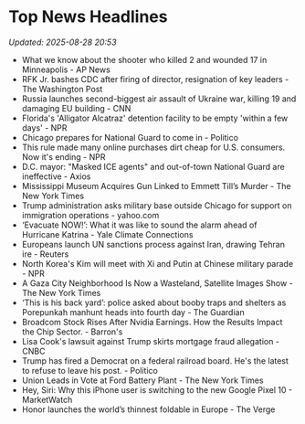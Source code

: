 # Top News Headlines

_Updated: 2025-08-28 20:53_

- What we know about the shooter who killed 2 and wounded 17 in Minneapolis - AP News
- RFK Jr. bashes CDC after firing of director, resignation of key leaders - The Washington Post
- Russia launches second-biggest air assault of Ukraine war, killing 19 and damaging EU building - CNN
- Florida's 'Alligator Alcatraz' detention facility to be empty 'within a few days' - NPR
- Chicago prepares for National Guard to come in - Politico
- This rule made many online purchases dirt cheap for U.S. consumers. Now it's ending - NPR
- D.C. mayor: "Masked ICE agents" and out-of-town National Guard are ineffective - Axios
- Mississippi Museum Acquires Gun Linked to Emmett Till’s Murder - The New York Times
- Trump administration asks military base outside Chicago for support on immigration operations - yahoo.com
- ‘Evacuate NOW!’: What it was like to sound the alarm ahead of Hurricane Katrina - Yale Climate Connections
- Europeans launch UN sanctions process against Iran, drawing Tehran ire - Reuters
- North Korea's Kim will meet with Xi and Putin at Chinese military parade - NPR
- A Gaza City Neighborhood Is Now a Wasteland, Satellite Images Show - The New York Times
- ‘This is his back yard’: police asked about booby traps and shelters as Porepunkah manhunt heads into fourth day - The Guardian
- Broadcom Stock Rises After Nvidia Earnings. How the Results Impact the Chip Sector. - Barron's
- Lisa Cook's lawsuit against Trump skirts mortgage fraud allegation - CNBC
- Trump has fired a Democrat on a federal railroad board. He's the latest to refuse to leave his post. - Politico
- Union Leads in Vote at Ford Battery Plant - The New York Times
- Hey, Siri: Why this iPhone user is switching to the new Google Pixel 10 - MarketWatch
- Honor launches the world’s thinnest foldable in Europe - The Verge
